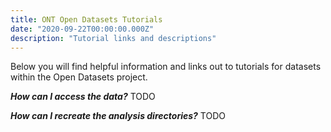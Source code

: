 ```yaml
---
title: ONT Open Datasets Tutorials
date: "2020-09-22T00:00:00.000Z"
description: "Tutorial links and descriptions"
---
```


Below you will find helpful information and links out to tutorials for
datasets within the Open Datasets project.

***How can I access the data?***
TODO

***How can I recreate the analysis directories?***
TODO
